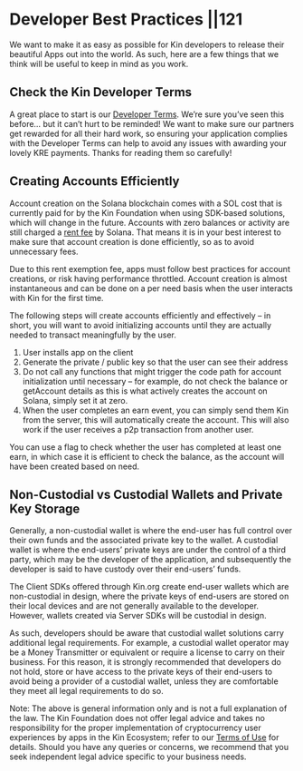 # Developer Best Practices ||121

We want to make it as easy as possible for Kin developers to release their beautiful Apps out into the world. As such, here are a few things that we think will be useful to keep in mind as you work.

## Check the Kin Developer Terms
A great place to start is our [Developer Terms](https://kin.org/kin-developer-terms/). We’re sure you’ve seen this before… but it can’t hurt to be reminded! We want to make sure our partners get rewarded for all their hard work, so ensuring your application complies with the Developer Terms can help to avoid any issues with awarding your lovely KRE payments. Thanks for reading them so carefully!

## Creating Accounts Efficiently

Account creation on the Solana blockchain comes with a SOL cost that is currently paid for by the Kin Foundation when using SDK-based solutions, which will change in the future. Accounts with zero balances or activity are still charged a [rent fee](https://docs.solana.com/implemented-proposals/rent) by Solana. That means it is in your best interest to make sure that account creation is done efficiently, so as to avoid unnecessary fees.

Due to this rent exemption fee, apps must follow best practices for account creations, or risk having performance throttled. Account creation is almost instantaneous and can be done on a per need basis when the user interacts with Kin for the first time.

The following steps will create accounts efficiently and effectively – in short, you will want to avoid initializing accounts until they are actually needed to transact meaningfully by the user.

1) User installs app on the client
2) Generate the private / public key so that the user can see their address
3) Do not call any functions that might trigger the code path for account initialization until necessary – for example, do not check the balance or getAccount details as this is what actively creates the account on Solana, simply set it at zero.
4) When the user completes an earn event, you can simply send them Kin from the server, this will automatically create the account. This will also work if the user receives a p2p transaction from another user.

You can use a flag to check whether the user has completed at least one earn, in which case it is efficient to check the balance, as the account will have been created based on need.

## Non-Custodial vs Custodial Wallets and Private Key Storage
Generally, a non-custodial wallet is where the end-user has full control over their own funds and the associated private key to the wallet.   A custodial wallet is where the end-users’ private keys are under the control of a third party, which may be the developer of the application, and subsequently the developer is said to have custody over their end-users’ funds.

The Client SDKs offered through Kin.org create end-user wallets which are non-custodial in design, where the private keys of end-users are stored on their local devices and are not generally available to the developer. However, wallets created via Server SDKs will be custodial in design.

As such, developers should be aware that custodial wallet solutions carry additional legal requirements.  For example,  a custodial wallet operator may be a Money Transmitter or equivalent or require a license to carry on their business.   For this reason,  it is strongly recommended that developers do not hold, store or have access to the private keys of their end-users to avoid being a provider of a custodial wallet, unless they are comfortable they meet all legal requirements to do so.

Note: The above is general information only and is not a full explanation of the law.  The Kin Foundation does not offer legal advice and takes no responsibility for the proper implementation of cryptocurrency user experiences by apps in the Kin Ecosystem; refer to our [Terms of Use](https://kin.org/terms-and-conditions/) for details. Should you have any queries or concerns,  we recommend that you seek independent legal advice specific to your business needs.


